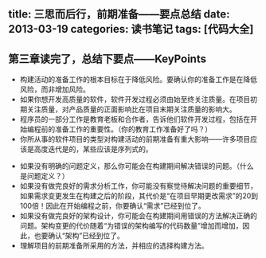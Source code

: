 ﻿title: 三思而后行，前期准备——要点总结
date: 2013-03-19
categories: 读书笔记
tags: [代码大全]
---

## 第三章读完了，总结下要点——KeyPoints

* 构建活动的准备工作的根本目标在于降低风险。要确认你的准备工作是在降低风险，而非增加风险。
* 如果你想开发高质量的软件，软件开发过程必须由始至终关注质量。在项目初期关注质量，对产品质量的正面影响比在项目末期关注质量的影响大。
* 程序员的一部分工作是教育老板和合作者，告诉他们软件开发过程，包括在开始编程前的准备工作的重要性。（你的教育工作准备好了吗？）
* 你所从事的软件项目的类型对构建活动的前期准备有重大影响——许多项目应该是高度迭代是的，某些应该是序列式的。
<!-- more -->
* 如果没有明确的问题定义，那么你可能会在构建期间解决错误的问题。（什么是问题定义？）
* 如果没有做完良好的需求分析工作，你可能没有察觉待解决问题的重要细节，如果需求变更发生在构建之后的阶段，其代价是“在项目早期更改需求”的20到100倍！因此在开始编程之前，你要确认“需求”已经到位了。
* 如果没有做完良好的架构设计，你可能会在构建期间用错误的方法解决正确的问题。架构变更的代价随着“为错误的架构编写的代码数量”增加而增加，因此，也要确认“架构”已经到位了。
* 理解项目的前期准备所采用的方法，并相应的选择构建方法。
